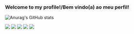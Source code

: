 ### Welcome to my profile!/Bem vindo(a) ao meu perfil!
![Anurag's GitHub stats](https://github-readme-stats.vercel.app/api?username=vinixxz1&show_icons=true&theme=radical)

![](https://img.shields.io/badge/HTML-239120?style=for-the-badge&logo=html5&logoColor=white)
![](https://img.shields.io/badge/CSS3-1572B6?style=for-the-badge&logo=css3&logoColor=white)
![](https://img.shields.io/badge/JavaScript-323330?style=for-the-badge&logo=javascript&logoColor=F7DF1E)
![](https://img.shields.io/badge/Steam-000000?style=for-the-badge&logo=steam&logoColor=white)
[<img src="https://img.shields.io/badge/Steam-000000?style=for-the-badge&logo=steam&logoColor=white">](https://steamcommunity.com/id/vinixxz/)
